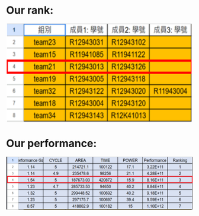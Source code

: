 # Our rank:
![alt text](https://github.com/joshuanieh/CVSD_Final_QR_Decomposition/blob/main/figures/rank.png?raw=true)
# Our performance:
![alt text](https://github.com/joshuanieh/CVSD_Final_QR_Decomposition/blob/main/figures/performance.png?raw=true)
